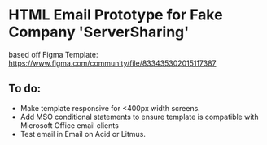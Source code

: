 # HTML Email Prototype for Fake Company 'ServerSharing'
based off Figma Template: https://www.figma.com/community/file/833435302015117387

## To do: 
- Make template responsive for <400px width screens.
- Add MSO conditional statements to ensure template is compatible with Microsoft Office email clients
- Test email in Email on Acid or Litmus.

